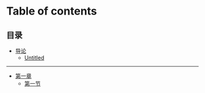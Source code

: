 # Table of contents

## 目录

* [导论](README.md)
  * [Untitled](mu-lu/dao-lun/untitled.md)

***

* [第一章](di-yi-zhang/README.md)
  * [第一节](di-yi-zhang/di-yi-jie.md)
